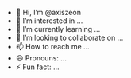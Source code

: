 - 👋 Hi, I’m @axiszeon
- 👀 I’m interested in ...
- 🌱 I’m currently learning ...
- 💞️ I’m looking to collaborate on ...
- 📫 How to reach me ...
- 😄 Pronouns: ...
- ⚡ Fun fact: ...

<!---
axiszeon/axiszeon is a ✨ special ✨ repository because its `README.md` (this file) appears on your GitHub profile.
You can click the Preview link to take a look at your changes.
--->
